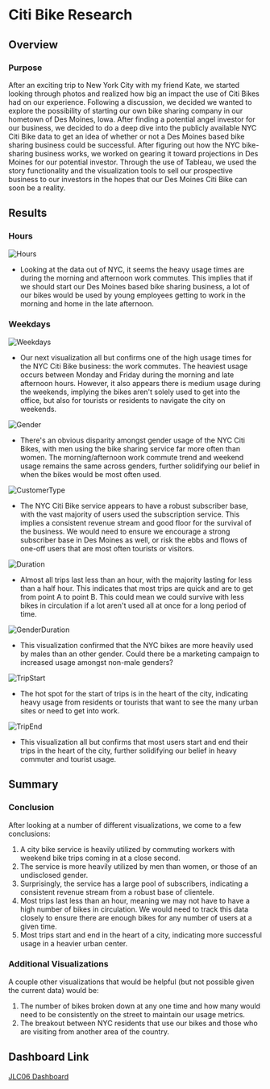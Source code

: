 # Citi Bike Research
## Overview
### Purpose
After an exciting trip to New York City with my friend Kate, we started looking through photos and realized how big an impact the use of Citi Bikes had on our experience. Following a discussion, we decided we wanted to explore the possibility of starting our own bike sharing company in our hometown of Des Moines, Iowa. After finding a potential angel investor for our business, we decided to do a deep dive into the publicly available NYC Citi Bike data to get an idea of whether or not a Des Moines based bike sharing business could be successful. After figuring out how the NYC bike-sharing business works, we worked on gearing it toward projections in Des Moines for our potential investor. Through the use of Tableau, we used the story functionality and the visualization tools to sell our prospective business to our investors in the hopes that our Des Moines Citi Bike can soon be a reality. 

## Results

### Hours
![Hours](Hours.png)
- Looking at the data out of NYC, it seems the heavy usage times are during the morning and afternoon work commutes. This implies that if we should start our Des Moines based bike sharing business, a lot of our bikes would be used by young employees getting to work in the morning and home in the late afternoon.

### Weekdays
![Weekdays](Weekdays.png)
- Our next visualization all but confirms one of the high usage times for the NYC Citi Bike business: the work commutes. The heaviest usage occurs between Monday and Friday during the morning and late afternoon hours. However, it also appears there is medium usage during the weekends, implying the bikes aren't solely used to get into the office, but also for tourists or residents to navigate the city on weekends.

![Gender](Gender.png)
- There's an obvious disparity amongst gender usage of the NYC Citi Bikes, with men using the bike sharing service far more often than women. The morning/afternoon work commute trend and weekend usage remains the same across genders, further solidifying our belief in when the bikes would be most often used. 

![CustomerType](CustomerType.png)
- The NYC Citi Bike service appears to have a robust subscriber base, with the vast majority of users used the subscription service. This implies a consistent revenue stream and good floor for the survival of the business. We would need to ensure we encourage a strong subscriber base in Des Moines as well, or risk the ebbs and flows of one-off users that are most often tourists or visitors. 

![Duration](Duration.png)
- Almost all trips last less than an hour, with the majority lasting for less than a half hour. This indicates that most trips are quick and are to get from point A to point B. This could mean we could survive with less bikes in circulation if a lot aren't used all at once for a long period of time.

![GenderDuration](GenderDuration.png)
- This visualization confirmed that the NYC bikes are more heavily used by males than an other gender. Could there be a marketing campaign to increased usage amongst non-male genders?

![TripStart](TripStart.png)
- The hot spot for the start of trips is in the heart of the city, indicating heavy usage from residents or tourists that want to see the many urban sites or need to get into work.

![TripEnd](TripEnd.png)
- This visualization all but confirms that most users start and end their trips in the heart of the city, further solidifying our belief in heavy commuter and tourist usage. 

## Summary
### Conclusion
After looking at a number of different visualizations, we come to a few conclusions:
1. A city bike service is heavily utilized by commuting workers with weekend bike trips coming in at a close second.
2. The service is more heavily utilized by men than women, or those of an undisclosed gender. 
3. Surprisingly, the service has a large pool of subscribers, indicating a consistent revenue stream from a robust base of clientele.
4. Most trips last less than an hour, meaning we may not have to have a high number of bikes in circulation. We would need to track this data closely to ensure there are enough bikes for any number of users at a given time.
5. Most trips start and end in the heart of a city, indicating more successful usage in a heavier urban center. 

### Additional Visualizations
A couple other visualizations that would be helpful (but not possible given the current data) would be:
1. The number of bikes broken down at any one time and how many would need to be consistently on the street to maintain our usage metrics.
2. The breakout between NYC residents that use our bikes and those who are visiting from another area of the country.

## Dashboard Link
[JLC06 Dashboard](https://public.tableau.com/app/profile/john.clarke5390/viz/CitiBikeChallenge_16549863688660/NYCCitiBikes?publish=yes)
